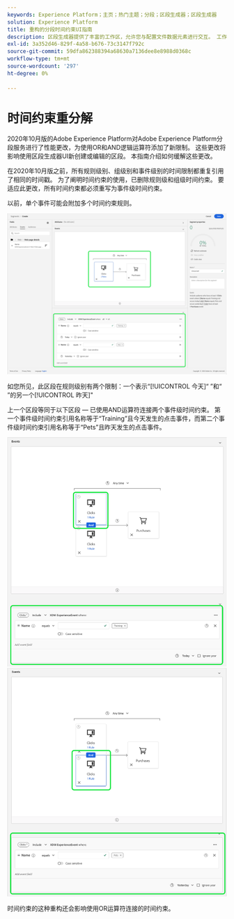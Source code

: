 ```yaml
---
keywords: Experience Platform；主页；热门主题；分段；区段生成器；区段生成器
solution: Experience Platform
title: 重构的分段时间约束UI指南
description: 区段生成器提供了丰富的工作区，允许您与配置文件数据元素进行交互。 工作区提供了用于构建和编辑规则的直观控件，例如用于表示数据属性的拖放图块。
exl-id: 3a352d46-829f-4a58-b676-73c3147f792c
source-git-commit: 59dfa862388394a68630a7136dee8e8988d0368c
workflow-type: tm+mt
source-wordcount: '297'
ht-degree: 0%

---
```


# 时间约束重分解

2020年10月版的Adobe Experience Platform对Adobe Experience Platform分段服务进行了性能更改，为使用OR和AND逻辑运算符添加了新限制。 这些更改将影响使用区段生成器UI新创建或编辑的区段。 本指南介绍如何缓解这些更改。

在2020年10月版之前，所有规则级别、组级别和事件级别的时间限制都重复引用了相同的时间戳。 为了阐明时间约束的使用，已删除规则级和组级时间约束。 要适应此更改，所有时间约束都必须重写为事件级时间约束。

以前，单个事件可能会附加多个时间约束规则。

![区段生成器中会突出显示以前的时间约束样式。](../images/ui/segment-refactoring/former-time-constraint.png)

如您所见，此区段在规则级别有两个限制：一个表示“[!UICONTROL 今天]“ ”和“ ”的另一个[!UICONTROL 昨天]&quot;

上一个区段等同于以下区段 — 已使用AND运算符连接两个事件级时间约束。 第一个事件级时间约束引用名称等于“Training”且今天发生的点击事件，而第二个事件级时间约束引用名称等于“Pets”且昨天发生的点击事件。

![区段生成器中会突出显示新的时间限制样式。](../images/ui/segment-refactoring/time-constraint-1.png) ![区段生成器中会突出显示新的时间限制样式。](../images/ui/segment-refactoring/time-constraint-2.png)

时间约束的这种重构还会影响使用OR运算符连接的时间约束。
